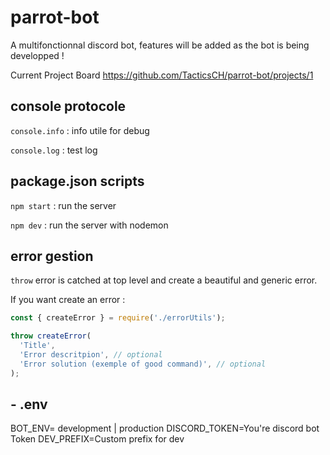 # parrot-bot

A multifonctionnal discord bot, features will be added as the bot is being
developped !

Current Project Board https://github.com/TacticsCH/parrot-bot/projects/1

## console protocole

`console.info` : info utile for debug

`console.log` : test log

## package.json scripts

`npm start` : run the server

`npm dev` : run the server with nodemon

## error gestion

`throw` error is catched at top level and create a beautiful and generic error.

If you want create an error :

```js
const { createError } = require('./errorUtils');

throw createError(
  'Title',
  'Error descritpion', // optional
  'Error solution (exemple of good command)', // optional
);
```

## - .env

BOT_ENV= development | production DISCORD_TOKEN=You're discord bot Token
DEV_PREFIX=Custom prefix for dev
